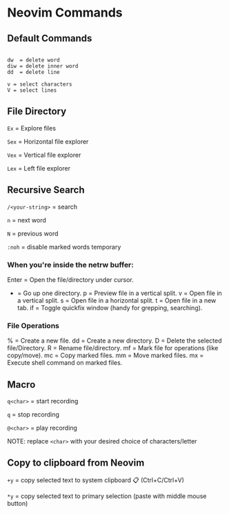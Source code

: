 # Neovim Commands

## Default Commands

```shell

dw  = delete word
diw = delete inner word
dd  = delete line

v = select characters
V = select lines

```
## File Directory

`Ex` = Explore files

`Sex` = Horizontal file explorer

`Vex` = Vertical file explorer

`Lex` = Left file explorer

## Recursive Search

`/<your-string>` = search

`n` = next word

`N` = previous word

`:noh` = disable marked words temporary

### When you're inside the netrw buffer:

Enter = Open the file/directory under cursor.
-  = Go up one directory.
p  = Preview file in a vertical split.
v  = Open file in a vertical split.
s  = Open file in a horizontal split.
t  = Open file in a new tab.
if = Toggle quickfix window (handy for grepping, searching).

### File Operations

%  = Create a new file.
dd = Create a new directory.
D  = Delete the selected file/Directory.
R  = Rename file/directory.
mf = Mark file for operations (like copy/move). mc = Copy marked files.
mm = Move marked files.
mx = Execute shell command on marked files.

## Macro

`q<char>` = start recording

`q` = stop recording

`@<char>` = play recording

NOTE: replace `<char>` with your desired choice of characters/letter

## Copy to clipboard from Neovim

`+y` = copy selected text to system clipboard 📋 (Ctrl+C/Ctrl+V)

`*y` = copy selected text to primary selection (paste with middle mouse button)